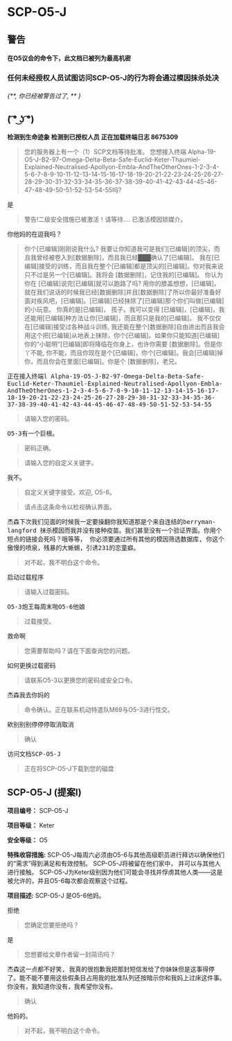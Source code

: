 # SCP-O5-J
                        


## 警告

#### 在O5议会的命令下，此文档已被列为**最高机密** 

### 任何未经授权人员试图访问SCP-O5-J的行为将会通过模因抹杀处决

<h6 id='toc3'>{**, &#20320;&#24050;&#32463;&#34987;&#35686;&#21578;&#36807;&#20102;, ** }</h6>





















































































































































































































































## **( ͡° ͜ʖ ͡°)** 







**检测到生命迹象
检测到已授权人员
正在加载终端日志 8675309** 


> 您的服务器上有一个（1）SCP文档等待批准。
您想接入终端 Alpha-19-O5-J-B2-97-Omega-Delta-Beta-Safe-Euclid-Keter-Thaumiel-Explained-Neutralised-Apollyon-Embla-AndTheOtherOnes-1-2-3-4-5-6-7-8-9-10-11-12-13-14-15-16-17-18-19-20-21-22-23-24-25-26-27-28-29-30-31-32-33-34-35-36-37-38-39-40-41-42-43-44-45-46-47-48-49-50-51-52-53-54-55吗?
> 

<tt>&#26159;</tt>


> 警告!二级安全措施已被激活！请等待….
已激活模因锁媒介。
> 

<tt>&#20320;&#20182;&#22920;&#30340;&#22312;&#36887;&#25105;&#21527;&#65311;</tt>


> 你个[已编辑]刚刚说我什么? 我要让你知道我可是我们[已编辑]的顶尖，而且我曾经被卷入到[数据删除]，而且我已经███确认了[已编辑]。 我在[已编辑]接受的训练，而且我在整个[已编辑]都是顶尖的[已编辑]。你对我来说只不过是另一个[已编辑]。我将会 [数据删除]，记住我的[已编辑]。 你认为你在 [已编辑]说完[已编辑]就可以跑路了吗? 用你的膝盖想想，[已编辑]。就在我们说话的时候我已经[数据删除]并且[数据删除]了所以你最好准备好面对疾风吧，[已编辑]。[已编辑]已经抹除了[已编辑]那个你们叫做[已编辑]的小玩意。 你真的是[已编辑]， 孩子。我可以变得 [已编辑]，[已编辑]，我还能用[已编辑]种方法让你[已编辑]，而且那只是我的[已编辑]。 我不仅仅在[已编辑]接受过各种战斗训练, 我还能在整个[数据删除]自由进出而且我会用这个把[已编辑]从地表上抹除，你个[已编辑]。如果你只能知道[已编辑]你的“小聪明”[已编辑]即将降临在你身上，也许你需要 [数据删除]。但是你丫不能, 你不能，而且你现在是个[已编辑]，你个[已编辑]。我会[已编辑]掉你，而且你会在里面[已编辑]。你是个 [数据删除]，老兄。
> 

<tt>&#27491;&#22312;&#25509;&#20837;&#32456;&#31471;l Alpha-19-O5-J-B2-97-Omega-Delta-Beta-Safe-Euclid-Keter-Thaumiel-Explained-Neutralised-Apollyon-Embla-AndTheOtherOnes-1-2-3-4-5-6-7-8-9-10-11-12-13-14-15-16-17-18-19-20-21-22-23-24-25-26-27-28-29-30-31-32-33-34-35-36-37-38-39-40-41-42-43-44-45-46-47-48-49-50-51-52-53-54-55</tt>


> 请输入您的密码。
> 

<tt>O5-3&#26377;&#19968;&#20010;&#24040;&#26681;&#12290;</tt>


> 密码正确。
> 


> 请输入您的自定义关键字。
> 

<tt>&#25105;&#19981;&#12290;</tt>


> 自定义关键字接受。欢迎, O5-6。
> 


> 请点击这条命令以检视确认界面。
> 

<tt>&#26480;&#26862;&#19979;&#27425;&#25105;&#20204;&#35265;&#38754;&#30340;&#26102;&#20505;&#25105;&#19968;&#23450;&#35201;&#25805;&#32763;&#20320;&#25105;&#30693;&#36947;&#37027;&#26159;&#20010;&#26469;&#33258;&#36830;&#32467;&#30340;berryman-langford &#25273;&#26432;&#27169;&#22240;&#32780;&#25105;&#24182;&#27809;&#26377;&#25509;&#31181;&#30123;&#33495;&#12290;&#25105;&#20204;&#29978;&#33267;&#27809;&#26377;&#19968;&#20010;&#39564;&#35777;&#30028;&#38754;&#12290;&#20320;&#29992;&#20010;&#30701;&#28857;&#30340;&#38142;&#25509;&#20250;&#27515;&#21527;&#65311;&#21734;&#31561;&#31561;&#65292; &#20320;&#24517;&#39035;&#35201;&#36890;&#36807;&#25152;&#26377;&#20854;&#20182;&#30340;&#27169;&#22240;&#31579;&#36873;&#25968;&#25454;&#24211;, &#20320;&#36825;&#20010;&#20658;&#24930;&#30340;&#21943;&#27849;&#65292;&#27531;&#26292;&#30340;&#22823;&#34597;&#34612;&#65292;&#24341;&#35825;231&#30340;&#24651;&#31461;&#30294;&#12290;</tt>


> 对不起，我不明白这个命令。
> 

<tt>&#21551;&#21160;&#36807;&#36733;&#31243;&#24207;</tt>


> 请输入过载密码。
> 

<tt>O5-3&#28846;&#29579;&#27599;&#21608;&#26411;&#21866;O5-6&#20182;&#23064;</tt>


> 过载接受。
> 

<tt>&#25937;&#21629;&#21834;</tt>


> 您需要帮助吗？请在下面查询您的问题。
> 

<tt>&#22914;&#20309;&#26356;&#25442;&#36807;&#36733;&#23494;&#30721;</tt>


> 请联系O5-3以更换您的密码或安全口令。
> 

<tt>&#26480;&#26862;&#25105;&#21435;&#20320;&#22920;&#30340;</tt>


> 命令确认。正在联系机动特遣队M69与O5-3进行性交。
> 

<tt>&#27448;&#21035;&#21035;&#21035;&#20572;&#20572;&#20572;&#21462;&#28040;&#21462;&#28040;</tt>


> 确认
> 

<tt>&#35775;&#38382;&#25991;&#26723;SCP-O5-J</tt>


> 正在将SCP-O5-J下载到您的磁盘
> 

## SCP-O5-J (提案l)

**项目编号：**  SCP-O5-J

**项目等级：**  Keter

**安全等级：**  O5

**特殊收容措施:**  SCP-O5-J每周六必须由O5-6与其他高级职员进行拜访以确保他们的“需求”得到满足和有效控制。 SCP-O5-J将被留在他们家中， 并可以与其他人进行接触。 SCP-O5-J为Keter级别因为他们可能会寻找并俘虏其他人类——这是被允许的，并且O5-6每次都会观察这个过程。

**项目描述:**  SCP-O5-J 是O5-6他妈。

<tt>&#25298;&#32477;</tt>


> 您确定您要拒绝吗？
> 

<tt>&#26159;</tt>


> 您想要给文章作者留一封简讯吗？
> 

<tt>&#26480;&#26862;&#36825;&#19968;&#28857;&#37117;&#19981;&#22909;&#31505;, &#25105;&#30495;&#30340;&#24456;&#25265;&#27465;&#25105;&#25226;&#37027;&#23553;&#30701;&#20449;&#21457;&#32473;&#20102;&#20320;&#22969;&#22969;&#20294;&#26159;&#36825;&#20107;&#24471;&#20572;&#20102;&#12290;&#33021;&#19981;&#33021;&#19981;&#35201;&#29992;&#36825;&#20123;&#20551;&#26465;&#30446;&#21344;&#29992;&#25105;&#30340;&#25209;&#20934;&#38431;&#21015;&#36824;&#25353;&#26263;&#31034;&#20320;&#21644;&#25105;&#22920;&#19978;&#36807;&#24202;&#36825;&#20214;&#20107;&#12290;&#20320;&#27809;&#26377;&#65292;&#25105;&#30693;&#36947;&#20320;&#27809;&#26377;&#65292;&#25105;&#24076;&#26395;&#20320;&#27809;&#26377;&#12290;</tt>


> 确认
> 

<tt>&#20182;&#22920;&#30340;&#12290;</tt>


> 对不起，我不明白这个命令。
> 



                    